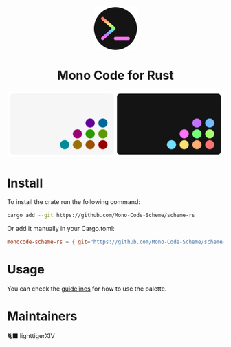 <div align="center">

  <img src="https://raw.githubusercontent.com/Mono-Code-Scheme/assets/refs/heads/main/logos/logo-round.svg" width="100"> 

  # Mono Code for Rust
  
  <img src="https://raw.githubusercontent.com/Mono-Code-Scheme/assets/refs/heads/main/ports/banner.svg" width="600"> 
</div>

# Install

To install the crate run the following command:

```bash
cargo add --git https://github.com/Mono-Code-Scheme/scheme-rs
```

Or add it manually in your Cargo.toml:

```toml
monocode-scheme-rs = { git="https://github.com/Mono-Code-Scheme/scheme-rs" }
```

# Usage
You can check the [guidelines](https://github.com/Mono-Code-Scheme/guidelines/wiki/Palette-for-Languages/) for how to use the palette.

# Maintainers
🐈‍⬛ lighttigerXIV
